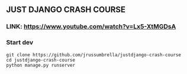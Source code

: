 ## JUST DJANGO CRASH COURSE

### LINK: https://www.youtube.com/watch?v=Lx5-XtMGDsA

### Start dev

```
git clone https://github.com/jrussumbrella/justdjango-crash-course
cd justdjango-crash-course
python manage.py runserver
```
